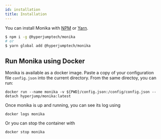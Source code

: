 ```yaml
---
id: installation
title: Installation
---
```


You can install Monika with [NPM](https://npmjs.com) or [Yarn](https://yarnpkg.com).

```bash
$ npm i -g @hyperjumptech/monika
# or
$ yarn global add @hyperjumptech/monika
```

## Run Monika using Docker

Monika is available as a docker image. Paste a copy of your configuration file `config.json` into the current directory.
From the same directoy, you can run:

```
docker run --name monika -v ${PWD}/config.json:/config/config.json --detach hyperjump/monika:latest
```

Once monika is up and running, you can see its log using

```
docker logs monika
```

Or you can stop the container with

```
docker stop monika
```
